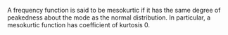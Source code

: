 A frequency function is said to be mesokurtic if it has the same degree
of peakedness about the mode as the normal distribution. In particular,
a mesokurtic function has coefficient of kurtosis 0.

